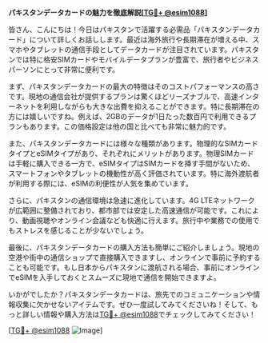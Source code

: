 **パキスタンデータカードの魅力を徹底解説[[TG💪+ @esim1088](https://t.me/s/esim1088)]**

皆さん、こんにちは！今日はパキスタンで活躍する必需品「パキスタンデータカード」について詳しくお話しします。最近は海外旅行や長期滞在が増える中、スマホやタブレットの通信手段としてデータカードが注目されています。パキスタンでは特に格安SIMカードやモバイルデータプランが豊富で、旅行者やビジネスパーソンにとって非常に便利です。

まず、パキスタンデータカードの最大の特徴はそのコストパフォーマンスの高さです。現地の通信会社が提供するプランは驚くほどリーズナブルで、高速インターネットを利用しながらも大きな出費を抑えることができます。特に長期滞在の方には嬉しいですね。例えば、2GBのデータが1日たった数百円で利用できるプランもあります。この価格設定は他の国と比べても非常に魅力的です。

また、パキスタンデータカードには様々な種類があります。物理的なSIMカードタイプとeSIMタイプがあり、それぞれにメリットがあります。物理SIMカードは手軽に購入できる一方で、eSIMタイプはSIMカードを挿す手間がないため、スマートフォンやタブレットの機動性が高く評価されています。特に海外渡航者が利用する際には、eSIMの利便性が人気を集めています。

さらに、パキスタンの通信環境は急速に進化しています。4G LTEネットワークが広範囲に整備されており、都市部では安定した高速通信が可能です。これにより、動画視聴やオンライン会議なども快適に行えます。旅行中や業務での使用でもストレスを感じることが少ないでしょう。

最後に、パキスタンデータカードの購入方法も簡単にご紹介しましょう。現地の空港や街中の通信ショップで直接購入できますし、オンラインで事前に予約することも可能です。もし日本からパキスタンに渡航される場合、事前にオンラインでeSIMを入手しておくとスムーズに現地で通信を開始できますよ。

いかがでしたか？パキスタンデータカードは、旅先でのコミュニケーションや情報収集に欠かせないアイテムです。ぜひ一度試してみてくださいね！そして、もっと詳しい情報や購入方法は[TG💪+ @esim1088](https://t.me/s/esim1088)でチェックしてみてください！

[[TG💪+ @esim1088](https://t.me/s/esim1088) ![Image](https://i.postimg.cc/Y0z9fWf4/image.png)]